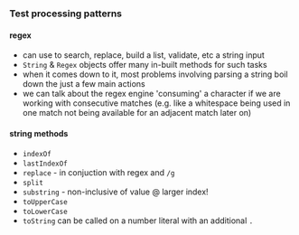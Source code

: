 ### Test processing patterns
#### regex
- can use to search, replace, build a list, validate, etc a string input
- `String` & `Regex` objects offer many in-built methods for such tasks
- when it comes down to it, most problems involving parsing a string boil down the just a few main actions
- we can talk about the regex engine 'consuming' a character if we are working with consecutive matches (e.g. like a whitespace being used in one match not being available for an adjacent match later on)
#### string methods
- `indexOf`
- `lastIndexOf`
- `replace` - in conjuction with regex and `/g`
- `split`
- `substring` - non-inclusive of value @ larger index!
- `toUpperCase`
- `toLowerCase`
- `toString` can be called on a number literal with an additional `.`
